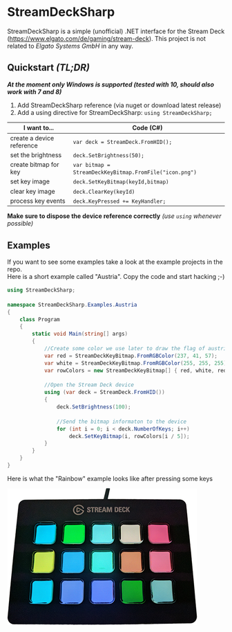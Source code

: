 # StreamDeckSharp

StreamDeckSharp is a simple (unofficial) .NET interface for the Stream Deck (https://www.elgato.com/de/gaming/stream-deck).
This project is not related to _Elgato Systems GmbH_ in any way.

## Quickstart _(TL;DR)_
***At the moment only Windows is supported (tested with 10, should also work with 7 and 8)***
1. Add StreamDeckSharp reference (via nuget or download latest release)
2. Add a using directive for StreamDeckSharp: `using StreamDeckSharp;`

I want to...              | Code (C#)
------------------------- | ---------------------------------------------------------
create a device reference | `var deck = StreamDeck.FromHID();`  
set the brightness        | `deck.SetBrightness(50);`
create bitmap for key     | `var bitmap = StreamDeckKeyBitmap.FromFile("icon.png")`
set key image             | `deck.SetKeyBitmap(keyId,bitmap)`
clear key image           | `deck.ClearKey(keyId)`
process key events        | `deck.KeyPressed += KeyHandler;`

**Make sure to dispose the device reference correctly** _(use `using` whenever possible)_

## Examples
If you want to see some examples take a look at the example projects in the repo.  
Here is a short example called "Austria". Copy the code and start hacking ;-)

```C#
using StreamDeckSharp;

namespace StreamDeckSharp.Examples.Austria
{
    class Program
    {
        static void Main(string[] args)
        {
            //Create some color we use later to draw the flag of austria
            var red = StreamDeckKeyBitmap.FromRGBColor(237, 41, 57);
            var white = StreamDeckKeyBitmap.FromRGBColor(255, 255, 255);
            var rowColors = new StreamDeckKeyBitmap[] { red, white, red };

            //Open the Stream Deck device
            using (var deck = StreamDeck.FromHID())
            {
                deck.SetBrightness(100);

                //Send the bitmap informaton to the device
                for (int i = 0; i < deck.NumberOfKeys; i++)
                    deck.SetKeyBitmap(i, rowColors[i / 5]);
            }
        }
    }
}
```

Here is what the "Rainbow" example looks like after pressing some keys

![Rainbow example photo](doc/images/rainbow_example.png?raw=true "Rainbow demo after pressing some keys")
